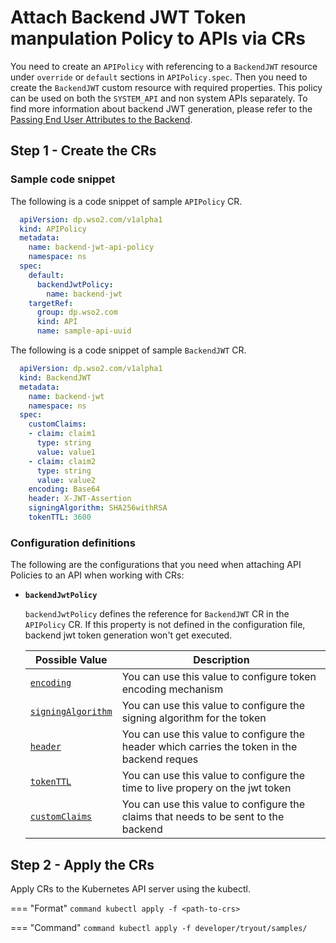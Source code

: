 # Attach Backend JWT Token manpulation Policy to APIs via CRs

You need to create an `APIPolicy` with referencing to a `BackendJWT` resource under `override` or `default` sections in `APIPolicy.spec`. Then you need to create the `BackendJWT` custom resource with required properties. This policy can be used on both the `SYSTEM_API` and non system APIs separately. To find more information about backend JWT generation, please refer to the [Passing End User Attributes to the Backend](https://apim.docs.wso2.com/en/latest/deploy-and-publish/deploy-on-gateway/choreo-connect/passing-enduser-attributes-to-the-backend-via-choreo-connect/#enabling-the-default-backend-jwt-generator).

## Step 1 - Create the CRs

### Sample code snippet

The following is a code snippet of sample `APIPolicy` CR.

```yml
  apiVersion: dp.wso2.com/v1alpha1
  kind: APIPolicy
  metadata:
    name: backend-jwt-api-policy
    namespace: ns
  spec:
    default:
      backendJwtPolicy:
        name: backend-jwt
    targetRef:
      group: dp.wso2.com
      kind: API
      name: sample-api-uuid
```

The following is a code snippet of sample `BackendJWT` CR.

```yml
  apiVersion: dp.wso2.com/v1alpha1
  kind: BackendJWT
  metadata:
    name: backend-jwt
    namespace: ns
  spec:
    customClaims:
    - claim: claim1
      type: string
      value: value1
    - claim: claim2
      type: string
      value: value2
    encoding: Base64
    header: X-JWT-Assertion
    signingAlgorithm: SHA256withRSA
    tokenTTL: 3600
```

### Configuration definitions

The following are the configurations that you need when attaching API Policies to an API when working with CRs:

- **`backendJwtPolicy`**

     `backendJwtPolicy` defines the reference for `BackendJWT` CR in the `APIPolicy` CR. If this property is not defined in the configuration file, backend jwt token generation won't get executed.

    <table>
    <thead>
      <tr>
        <th>Possible Value</th>
        <th>Description</th>
      </tr>
    </thead>
    <tbody>
      <tr>
        <td style="white-space: nowrap;"><a href="#encoding"><code>encoding</code></a></td>
        <td>You can use this value to configure token encoding mechanism</td>
      </tr>
      <tr>
        <td style="white-space: nowrap;"><a href="#signingAlgorithm"><code>signingAlgorithm</code></a></td>
        <td>You can use this value to configure the signing algorithm for the token</td>
      </tr>
      <tr>
        <td style="white-space: nowrap;"><a href="#header"><code>header</code></a></td>
        <td>You can use this value to configure the header which carries the token in the backend reques</td>
      </tr>
      <tr>
        <td style="white-space: nowrap;"><a href="#tokenTTL"><code>tokenTTL</code></a></td>
        <td>You can use this value to configure the time to live propery on the jwt token</td>
      </tr>
      <tr>
        <td style="white-space: nowrap;"><a href="#customClaims"><code>customClaims</code></a></td>
        <td>You can use this value to configure the claims that needs to be sent to the backend</td>
      </tr>
    </tbody>
    </table>

## Step 2 - Apply the CRs

Apply CRs to the Kubernetes API server using the kubectl.

=== "Format"
    ```command
    kubectl apply -f <path-to-crs>
    ```

=== "Command"
    ```command
    kubectl apply -f developer/tryout/samples/
    ```
